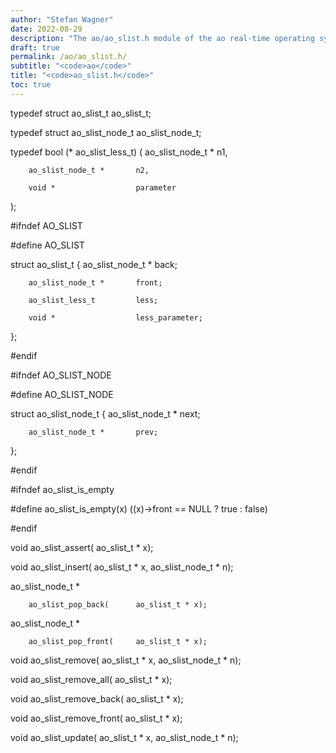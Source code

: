 ```yaml
---
author: "Stefan Wagner"
date: 2022-08-29
description: "The ao/ao_slist.h module of the ao real-time operating system."
draft: true
permalink: /ao/ao_slist.h/ 
subtitle: "<code>ao</code>"
title: "<code>ao_slist.h</code>"
toc: true
---
```


typedef struct  ao_slist_t      ao_slist_t;

typedef struct  ao_slist_node_t ao_slist_node_t;

typedef bool (*                 ao_slist_less_t)
(
        ao_slist_node_t *       n1,

        ao_slist_node_t *       n2,

        void *                  parameter
);

#ifndef AO_SLIST

#define AO_SLIST

struct  ao_slist_t
{
        ao_slist_node_t *       back;

        ao_slist_node_t *       front;

        ao_slist_less_t         less;

        void *                  less_parameter;
};

#endif

#ifndef AO_SLIST_NODE

#define AO_SLIST_NODE

struct  ao_slist_node_t
{
        ao_slist_node_t *       next;

        ao_slist_node_t *       prev;
};

#endif

#ifndef ao_slist_is_empty

#define ao_slist_is_empty(x)    ((x)->front == NULL ? true : false)

#endif

void    ao_slist_assert(        ao_slist_t * x);

void    ao_slist_insert(        ao_slist_t * x, ao_slist_node_t * n);

ao_slist_node_t *

        ao_slist_pop_back(      ao_slist_t * x);

ao_slist_node_t *

        ao_slist_pop_front(     ao_slist_t * x);

void    ao_slist_remove(        ao_slist_t * x, ao_slist_node_t * n);

void    ao_slist_remove_all(    ao_slist_t * x);

void    ao_slist_remove_back(   ao_slist_t * x);

void    ao_slist_remove_front(  ao_slist_t * x);

void    ao_slist_update(        ao_slist_t * x, ao_slist_node_t * n);

